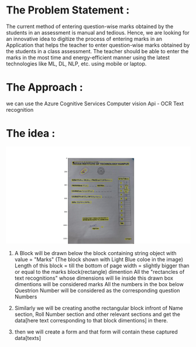 # The Problem Statement :
The current method of entering question-wise marks obtained by the students in an
assessment is manual and tedious. Hence, we are looking for an innovative idea to digitize
the process of entering marks in an Application that helps the teacher to enter
question-wise marks obtained by the students in a class assessment. The teacher should
be able to enter the marks in the most time and energy-efficient manner using the latest
technologies like ML, DL, NLP, etc. using mobile or laptop.

# The Approach :
we can use the Azure Cognitive Services Computer vision Api - OCR Text recognition



# The idea :
![alt](https://github.com/sumeet13gupta/HurreyHack/blob/main/Results/Figure_2.png)

1. A Block will be drawn below the block containing string object with value = "Marks"  (The block shown with Light Blue coloe in the image)
        Length of this block = till the bottom of page 
        width = slightly bigger than or equal to the marks block(rectangle) dimention
All the "rectancles of text recognitions" whose dimensions will lie inside this drawn box dimentions will be considered marks 
All the numbers in the box below Questrion Number will be considered as the corresponding question Numbers

2. Similarly we will be creating anothe rectangular block infront of Name section, Roll Number section and other relevant sections and get the data[here text corresponding to that block dimentions] in there.

3. then we will create a form and that form will contain these captured data[texts] 
